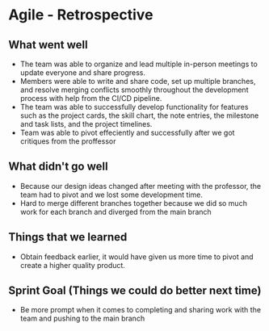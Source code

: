 # Agile - Retrospective


## What went well
- The team was able to organize and lead multiple in-person meetings to update everyone and share progress.
- Members were able to write and share code, set up multiple branches, and resolve merging conflicts smoothly throughout the development process with help from the CI/CD pipeline.
- The team was able to successfully develop functionality for features such as the project cards, the skill chart, the note entries, the milestone and task lists, and the project timelines.
- Team was able to pivot effeciently and successfully after we got critiques from the proffessor 

## What didn't go well
- Because our design ideas changed after meeting with the professor, the team had to pivot and we lost some development time.
- Hard to merge different branches together because we did so much work for each branch and diverged from the main branch

## Things that we learned
- Obtain feedback earlier, it would have given us more time to pivot and create a higher quality product. 


## Sprint Goal (Things we could do better next time)
- Be more prompt when it comes to completing and sharing work with the team and pushing to the main branch

